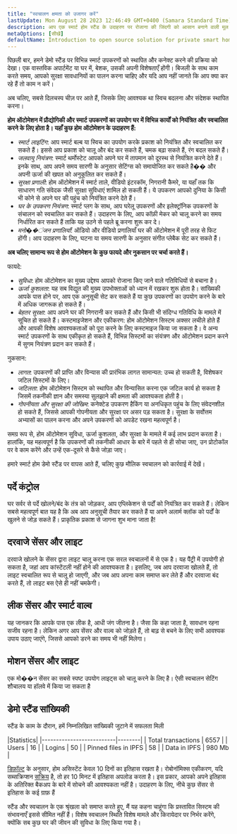 ```yaml
---
title: "स्वचालन क्षमता को उजागर करें"
lastUpdate: Mon August 28 2023 12:46:49 GMT+0400 (Samara Standard Time)
description: आप एक स्मार्ट होम स्टैंड के उदाहरण पर रोजाना की जिंदगी को आसान बनाने वाली मूल ऑटोमेशन के बारे में सीखेंगे।
metaOptions: [सीखें]
defaultName: Introduction to open source solution for private smart homes
---
```


<RoboAcademyText>पिछली बार, हमने डेमो स्टैंड पर विभिन्न स्मार्ट उपकरणों को स्थापित और कनेक्ट करने की प्रक्रिया को देखा। एक वास्तविक अपार्टमेंट या घर में, बेशक, उसकी अपनी विशेषताएँ होंगी। बिजली के साथ काम करते समय, आपको सुरक्षा सावधानियों का पालन करना चाहिए और यदि आप नहीं जानते कि आप क्या कर रहे हैं तो काम न करें।

अब चलिए, सबसे दिलचस्प चीज़ पर आते हैं, जिसके लिए आवश्यक था स्विच बदलना और संदेशक स्थापित करना।</RoboAcademyText>

**होम ऑटोमेशन में प्रौद्योगिकी और स्मार्ट उपकरणों का उपयोग घर में विभिन्न कार्यों को नियंत्रित और स्वचालित करने के लिए होता है। यहाँ कुछ होम ऑटोमेशन के उदाहरण हैं:**

* *स्मार्ट लाइटिंग*: आप स्मार्ट बल्ब या स्विच का उपयोग करके प्रकाश को नियंत्रित और स्वचालित कर सकते हैं। इससे आप प्रकाश को चालू और बंद कर सकते हैं, चमक बढ़ा सकते हैं, रंग बदल सकते हैं।
* *जलवायु नियंत्रण*: स्मार्ट थर्मोस्टेट आपको अपने घर में तापमान को दूरस्थ से नियंत्रित करने देते हैं। इनके साथ, आप अपने समय सारणी के अनुसार सेटिंग्स को समायोजित कर सकते है�� और अपनी ऊर्जा की खपत को अनुकूलित कर सकते हैं।
* *सुरक्षा प्रणाली*: होम ऑटोमेशन में स्मार्ट ताले, वीडियो इंटरकॉम, निगरानी कैमरे, या यहाँ तक कि साधारण गति संवेदक जैसी सुरक्षा सुविधाएं शामिल हो सकती हैं। ये उपकरण आपको दुनिया के किसी भी कोने से अपने घर की पहुंच को नियंत्रित करने देते हैं।
* *घर के उपकरण नियंत्रण*: स्मार्ट प्लग के साथ, आप घरेलू उपकरणों और इलेक्ट्रॉनिक उपकरणों के संचालन को स्वचालित कर सकते हैं। उदाहरण के लिए, आप कॉफ़ी मेकर को चालू करने का समय निर्धारित कर सकते हैं ताकि यह उठने से पहले ब्रू करना शुरू कर दे।
* *मनो��ंजन प्रणालियाँ*: ऑडियो और वीडियो प्रणालियाँ घर की ऑटोमेशन में पूरी तरह से फिट होंगी। आप उदाहरण के लिए, घटना या समय सारणी के अनुसार संगीत प्लेबैक सेट कर सकते हैं।

**अब चलिए सामान्य रूप से होम ऑटोमेशन के कुछ फायदे और नुकसान पर चर्चा करते हैं।**

फायदे:

* *सुविधा*: होम ऑटोमेशन का मुख्य उद्देश्य आपको रोजाना किए जाने वाले गतिविधियों से बचाना है।
* *ऊर्जा कुशलता*: यह सब विद्युत की मुख्य उपभोक्ताओं को ध्यान में रखकर शुरू होता है। सांख्यिकी आपके पास होने पर, आप एक अनुसूची सेट कर सकते हैं या कुछ उपकरणों का उपयोग करने के बारे में अधिक जागरूक हो सकते हैं।
* *बेहतर सुरक्षा*: आप अपने घर की निगरानी कर सकते हैं और किसी भी संदिग्ध गतिविधि के मामले में सूचित हो सकते हैं।
कस्टमाइजेशन और एकीकरण: होम ऑटोमेशन सिस्टम अक्सर लचीले होते हैं और आपकी विशेष आवश्यकताओं को पूरा करने के लिए कस्टमाइज किया जा सकता है। वे अन्य स्मार्ट उपकरणों के साथ एकीकृत हो सकते हैं, विभिन्न सिस्टमों का संयंत्रण और ऑटोमेशन प्रदान करने में सुगम नियंत्रण प्रदान कर सकते हैं।

नुकसान:

* *लागत*: उपकरणों की प्राप्ति और विन्यास की प्रारंभिक लागत सामान्यत: उच्च हो सकती है, विशेषकर जटिल सिस्टमों के लिए।
* *जटिलता*: होम ऑटोमेशन सिस्टम को स्थापित और विन्यासित करना एक जटिल कार्य हो सकता है जिसमें तकनीकी ज्ञान और समस्या सुलझाने की क्षमता की आवश्यकता होती है।
* *गोपनीयता और सुरक्षा की जोखिम*: कनेक्टेड उपकरण हैकिंग या अनधिकृत पहुंच के लिए संवेदनशील हो सकते हैं, जिससे आपकी गोपनीयता और सुरक्षा पर असर पड़ सकता है। सुरक्षा के सर्वोत्तम अभ्यासों का पालन करना और अपने उपकरणों को अपडेट रखना महत्वपूर्ण है।

समग्र रूप से, होम ऑटोमेशन सुविधा, ऊर्जा कुशलता, और सुरक्षा के मामले में कई लाभ प्रदान करता है। हालांकि, यह महत्वपूर्ण है कि उपकरणों की तकनीकी आधार के बारे में पहले से ही सोचा जाए, उन प्रोटोकॉल पर वे काम करेंगे और उन्हें एक-दूसरे से कैसे जोड़ा जाए।

हमारे स्मार्ट होम डेमो स्टैंड पर वापस आते हैं, चलिए कुछ मौलिक स्वचालन को कार्रवाई में देखें।

## पर्दे कंट्रोल

<LessonVideo :videos="[{src: 'https://crustipfs.info/ipfs/QmRMibK3Huppxfhvjk3Hs5NBn4ndFoxHHA2mJn22URnwf4', type: 'webm'}]" cover="smart-home-intro/assembling-smart-home-board-1.png" />

घर सर्वर से पर्दे खोलने/बंद के तंत्र को जोड़कर, आप एप्लिकेशन से पर्दों को नियंत्रित कर सकते हैं। लेकिन सबसे महत्वपूर्ण बात यह है कि अब आप अनुसूची तैयार कर सकते हैं या अपने अलार्म क्लॉक को पर्दों के खुलने से जोड़ सकते हैं। प्राकृतिक प्रकाश से जागना शुभ माना जाता है!

## दरवाजे सेंसर और लाइट

<LessonVideo :videos="[{src: 'https://crustipfs.info/ipfs/QmR1WHAAdmPxSP2neFV8VhqFShbeVaYUsNLQ7n9Exh3JUz', type: 'webm'}]" cover="smart-home-intro/assembling-smart-home-board-1.png" />

दरवाजे खोलने के सेंसर द्वारा लाइट चालू करना एक सरल स्वचालनों में से एक है। यह पैंट्री में उपयोगी हो सकता है, जहां आप कांस्टेंटली नहीं होने की आवश्यकता है। इसलिए, जब आप दरवाजा खोलते हैं, तो लाइट स्वचालित रूप से चालू हो जाएगी, और जब आप अपना काम समाप्त कर लेते हैं और दरवाजा बंद करते हैं, तो लाइट बस ऐसे ही नहीं चमकेगी।

## लीक सेंसर और स्मार्ट वाल्व

<LessonVideo :videos="[{src: 'https://crustipfs.info/ipfs/QmVEdwbE1wagebNybfneGKWpAPp3fyXBNnFRt2vduyMSCP', type: 'webm'}]" cover="smart-home-intro/assembling-smart-home-board-1.png" />

यह जानकर कि आपके पास एक लीक है, आधी जंग जीतना है। जैसा कि कहा जाता है, सावधान रहना सजीव रहना है। लेकिन अगर आप सेंसर और वाल्व को जोड़ते हैं, तो बाढ़ से बचने के लिए सभी आवश्यक उपाय उठाए जाएंगे, जिससे आपको डरने का समय भी नहीं मिलेगा।

## मोशन सेंसर और लाइट

<LessonVideo :videos="[{src: 'https://crustipfs.info/ipfs/QmWMAC3dUvuUg6Zxszoe3aJDatPCaw48QVSyujWyrhKJih', type: 'webm'}]" cover="smart-home-intro/assembling-smart-home-board-1.png" />

एक मो��न सेंसर का सबसे स्पष्ट उपयोग लाइट्स को चालू करने के लिए है। ऐसी स्वचालन सेटिंग शौचालय या हॉलवे में किया जा सकता है

## डेमो स्टैंड सांख्यिकी

स्टैंड के काम के दौरान, हमें निम्नलिखित सांख्यिकी जुटाने में सफलता मिली

|Statistics|
|--------------------------|--------|
| Total transactions       | 6557   |
| Users                    | 16     |
| Logins                   | 50     |
| Pinned files in IPFS     | 58     |
| Data in IPFS             | 980 Mb |

[डिफ़ॉल्ट](https://www.home-assistant.io/integrations/recorder/) के अनुसार, होम असिस्टेंट केवल 10 दिनों का इतिहास रखता है। रोबोनॉमिक्स एकीकरण, यदि सब्सक्रिप्शन [सक्रिय](https://dapp.robonomics.network/#/rws-activate) है, तो हर 10 मिनट में इतिहास अपलोड करता है। इस प्रकार, आपको अपने इतिहास के अतिरिक्त बैकअप के बारे में सोचने की आवश्यकता नहीं है। उदाहरण के लिए, नीचे कुछ सेंसर से इतिहास के कई ग्राफ़ हैं

<LessonImages figure figureCaption="Image 1. Turn on the boiler button" src="smart-home-intro/unleash-boiler.png" alt="Image 1. Turn on the boiler button"/>

<LessonImages figure figureCaption="Image 2. Temperature sensor" src="smart-home-intro/unleash-temperature.png" alt="Image 2. Temperature sensor"/>

<LessonImages figure figureCaption="Image 3. Humidity sensor" src="smart-home-intro/unleash-humidity.png" alt="Image 3. Humidity sensor"/>

स्टैंड और स्वचालन के एक श्रृंखला को समाप्त करते हुए, मैं यह कहना चाहूंगा कि प्रस्तावित सिस्टम की संभावनाएँ इससे सीमित नहीं हैं। विशेष स्वचालन स्थिति विशेष मामले और किरायेदार पर निर्भर करेंगे, क्योंकि सब कुछ घर की जीवन की सुविधा के लिए किया गया है।
